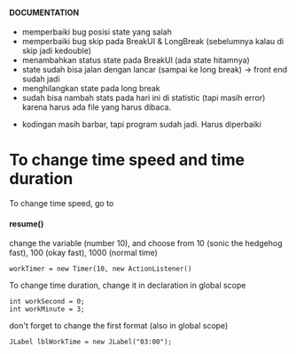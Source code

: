 

#### DOCUMENTATION
+ memperbaiki bug posisi state yang salah
+ memperbaiki bug skip pada BreakUI & LongBreak (sebelumnya kalau di skip jadi kedouble)
+ menambahkan status state pada BreakUI (ada state hitamnya)
+ state sudah bisa jalan dengan lancar (sampai ke long break) -> front end sudah jadi
+ menghilangkan state pada long break
+ sudah bisa nambah stats pada hari ini di statistic (tapi masih error) karena harus ada file yang harus dibaca.
- kodingan masih barbar, tapi program sudah jadi. Harus diperbaiki
# To change time speed and time duration


To change time speed, go to
#### resume()

change the variable (number 10), and choose from 10 (sonic the hedgehog fast), 100 (okay fast), 1000 (normal time)

```
workTimer = new Timer(10, new ActionListener()
```

To change time duration, change it in declaration in global scope

```
int workSecond = 0;
int workMinute = 3;
```

don't forget to change the first format (also in global scope)

```
JLabel lblWorkTime = new JLabel("03:00");
```

